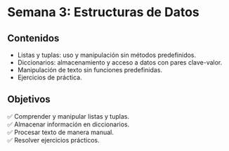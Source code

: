 # Semana 3: Estructuras de Datos  

## Contenidos  

- Listas y tuplas: uso y manipulación sin métodos predefinidos.  
- Diccionarios: almacenamiento y acceso a datos con pares clave-valor.  
- Manipulación de texto sin funciones predefinidas.  
- Ejercicios de práctica.  

## Objetivos  

✅ Comprender y manipular listas y tuplas.  
✅ Almacenar información en diccionarios.  
✅ Procesar texto de manera manual.  
✅ Resolver ejercicios prácticos.  
